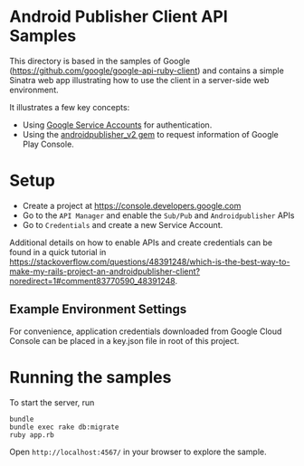 # Android Publisher Client API Samples

This directory is based in the samples of Google (https://github.com/google/google-api-ruby-client) and contains a simple Sinatra web app illustrating how to use the client
in a server-side web environment.

It illustrates a few key concepts:

* Using [Google Service Accounts](https://console.developers.google.com/apis/credentials) for authentication.
* Using the [androidpublisher_v2 gem](http://www.rubydoc.info/github/google/google-api-ruby-client/Google/Apis/AndroidpublisherV2/AndroidPublisherService) to
  request information of Google Play Console.

# Setup

* Create a project at https://console.developers.google.com
* Go to the `API Manager` and enable the `Sub/Pub` and `Androidpublisher` APIs
* Go to `Credentials` and create a new Service Account.

Additional details on how to enable APIs and create credentials can be
found in a quick tutorial in https://stackoverflow.com/questions/48391248/which-is-the-best-way-to-make-my-rails-project-an-androidpublisher-client?noredirect=1#comment83770590_48391248.

## Example Environment Settings

For convenience, application credentials downloaded from Google Cloud Console can be placed in a key.json file in root of this project.


# Running the samples

To start the server, run

```
bundle
bundle exec rake db:migrate
ruby app.rb
```

Open `http://localhost:4567/` in your browser to explore the sample.
